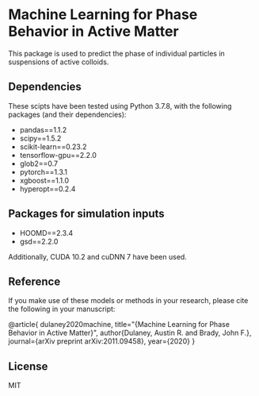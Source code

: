# Machine Learning for Phase Behavior in Active Matter
This package is used to predict the phase of individual particles in suspensions of active colloids.

## Dependencies
These scipts have been tested using Python 3.7.8, with the following packages (and their dependencies):
- pandas==1.1.2
- scipy==1.5.2
- scikit-learn==0.23.2
- tensorflow-gpu==2.2.0
- glob2==0.7
- pytorch==1.3.1
- xgboost==1.1.0
- hyperopt==0.2.4

## Packages for simulation inputs
- HOOMD==2.3.4
- gsd==2.2.0

Additionally, CUDA 10.2 and cuDNN 7 have been used.

## Reference
If you make use of these models or methods in your research, please cite the following in your manuscript:

@article{
    dulaney2020machine,
    title="{Machine Learning for Phase Behavior in Active Matter}",
    author{Dulaney, Austin R. and Brady, John F.},
    journal={arXiv preprint arXiv:2011.09458},
    year={2020}
}


## License
MIT
